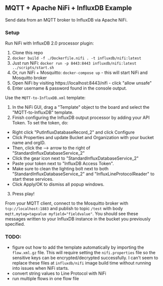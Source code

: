 ## MQTT + Apache NiFi + InfluxDB Example

Send data from an MQTT broker to InfluxDB via Apache NiFi. 

### Setup

Run NiFi with InfluxDB 2.0 processor plugin:
1. Clone this repo
1. `docker build -f ./Dockerfile.nifi . -t influxdb/nifi:latest`
1. Just run NiFi: `docker run -p 8443:8443 influxdb/nifi:latest ../scripts/start.sh`
1. Or, run NiFi + Mosquitto: `docker-compose up` - this will start NiFi and Mosquitto broker
1. Open NiFi by visiting https://localhost:8443/nifi - click "allow unsafe"
1. Enter username & password found in the console output.

Use the `MQTT-to-InfluxDB.xml` template:
1. In the NiFi GUI, drag a "Template" object to the board and select the "MQTT-to-InfluxDB" template.
2. Finish configuring the InfluxDB output processor by adding your API Token. To set the token, do:
  - Right click "PutInfluxDatabaseRecord_2" and click Configure
  - Click Properties and update Bucket and Organization with your bucket name and orgID. 
  - Then, click the --> arrow to the right of "StandardInfluxDatabaseService_2"
  - Click the gear icon next to "StandardInfluxDatabaseService_2"
  - Paste your token next to "InfluxDB Access Token".
  - Make sure to clean the lighting bolt next to both "StandardInfluxDatabaseService_2" and "InfluxLineProtocolReader" to start these services.
  - Click Apply/OK to dismiss all popup windows.
3. Press play!

From your MQTT client, connect to the Mosquitto broker with `tcp://localhost:1883` and publish to topic `/test` with body `mqtt,mytag=tagvalue myfield="fieldvalue"`. You should see these messages written to your InfluxDB instance in the bucket you previously specified.

### TODO:
- figure out how to add the template automatically by importing the `flow.xml.gz` file. This will require setting the `nifi.properties` file so the sensitive keys can be encrypted/decrypted successfully. I can't seem to replace these files at `influxdb/nifi` image build time without running into issues when NiFi starts.
- convert string values to Line Protocol with NiFi
- run multiple flows in one flow file